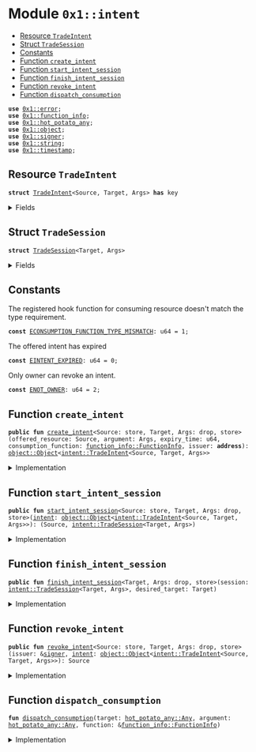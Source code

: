 
<a id="0x1_intent"></a>

# Module `0x1::intent`



-  [Resource `TradeIntent`](#0x1_intent_TradeIntent)
-  [Struct `TradeSession`](#0x1_intent_TradeSession)
-  [Constants](#@Constants_0)
-  [Function `create_intent`](#0x1_intent_create_intent)
-  [Function `start_intent_session`](#0x1_intent_start_intent_session)
-  [Function `finish_intent_session`](#0x1_intent_finish_intent_session)
-  [Function `revoke_intent`](#0x1_intent_revoke_intent)
-  [Function `dispatch_consumption`](#0x1_intent_dispatch_consumption)


<pre><code><b>use</b> <a href="../../aptos-stdlib/../move-stdlib/doc/error.md#0x1_error">0x1::error</a>;
<b>use</b> <a href="function_info.md#0x1_function_info">0x1::function_info</a>;
<b>use</b> <a href="../../aptos-stdlib/doc/hot_potato_any.md#0x1_hot_potato_any">0x1::hot_potato_any</a>;
<b>use</b> <a href="object.md#0x1_object">0x1::object</a>;
<b>use</b> <a href="../../aptos-stdlib/../move-stdlib/doc/signer.md#0x1_signer">0x1::signer</a>;
<b>use</b> <a href="../../aptos-stdlib/../move-stdlib/doc/string.md#0x1_string">0x1::string</a>;
<b>use</b> <a href="timestamp.md#0x1_timestamp">0x1::timestamp</a>;
</code></pre>



<a id="0x1_intent_TradeIntent"></a>

## Resource `TradeIntent`



<pre><code><b>struct</b> <a href="intent.md#0x1_intent_TradeIntent">TradeIntent</a>&lt;Source, Target, Args&gt; <b>has</b> key
</code></pre>



<details>
<summary>Fields</summary>


<dl>
<dt>
<code>offered_resource: Source</code>
</dt>
<dd>

</dd>
<dt>
<code>argument: Args</code>
</dt>
<dd>

</dd>
<dt>
<code>self_delete_ref: <a href="object.md#0x1_object_DeleteRef">object::DeleteRef</a></code>
</dt>
<dd>

</dd>
<dt>
<code>expiry_time: u64</code>
</dt>
<dd>

</dd>
<dt>
<code>consumption_function: <a href="function_info.md#0x1_function_info_FunctionInfo">function_info::FunctionInfo</a></code>
</dt>
<dd>

</dd>
</dl>


</details>

<a id="0x1_intent_TradeSession"></a>

## Struct `TradeSession`



<pre><code><b>struct</b> <a href="intent.md#0x1_intent_TradeSession">TradeSession</a>&lt;Target, Args&gt;
</code></pre>



<details>
<summary>Fields</summary>


<dl>
<dt>
<code>argument: Args</code>
</dt>
<dd>

</dd>
<dt>
<code>consumption_function: <a href="function_info.md#0x1_function_info_FunctionInfo">function_info::FunctionInfo</a></code>
</dt>
<dd>

</dd>
</dl>


</details>

<a id="@Constants_0"></a>

## Constants


<a id="0x1_intent_ECONSUMPTION_FUNCTION_TYPE_MISMATCH"></a>

The registered hook function for consuming resource doesn't match the type requirement.


<pre><code><b>const</b> <a href="intent.md#0x1_intent_ECONSUMPTION_FUNCTION_TYPE_MISMATCH">ECONSUMPTION_FUNCTION_TYPE_MISMATCH</a>: u64 = 1;
</code></pre>



<a id="0x1_intent_EINTENT_EXPIRED"></a>

The offered intent has expired


<pre><code><b>const</b> <a href="intent.md#0x1_intent_EINTENT_EXPIRED">EINTENT_EXPIRED</a>: u64 = 0;
</code></pre>



<a id="0x1_intent_ENOT_OWNER"></a>

Only owner can revoke an intent.


<pre><code><b>const</b> <a href="intent.md#0x1_intent_ENOT_OWNER">ENOT_OWNER</a>: u64 = 2;
</code></pre>



<a id="0x1_intent_create_intent"></a>

## Function `create_intent`



<pre><code><b>public</b> <b>fun</b> <a href="intent.md#0x1_intent_create_intent">create_intent</a>&lt;Source: store, Target, Args: drop, store&gt;(offered_resource: Source, argument: Args, expiry_time: u64, consumption_function: <a href="function_info.md#0x1_function_info_FunctionInfo">function_info::FunctionInfo</a>, issuer: <b>address</b>): <a href="object.md#0x1_object_Object">object::Object</a>&lt;<a href="intent.md#0x1_intent_TradeIntent">intent::TradeIntent</a>&lt;Source, Target, Args&gt;&gt;
</code></pre>



<details>
<summary>Implementation</summary>


<pre><code><b>public</b> <b>fun</b> <a href="intent.md#0x1_intent_create_intent">create_intent</a>&lt;Source: store, Target, Args: store + drop&gt;(
    offered_resource: Source,
    argument: Args,
    expiry_time: u64,
    consumption_function: FunctionInfo,
    issuer: <b>address</b>,
): Object&lt;<a href="intent.md#0x1_intent_TradeIntent">TradeIntent</a>&lt;Source, Target, Args&gt;&gt; {
    <b>let</b> constructor_ref = <a href="object.md#0x1_object_create_object">object::create_object</a>(issuer);
    <b>let</b> object_signer = <a href="object.md#0x1_object_generate_signer">object::generate_signer</a>(&constructor_ref);
    <b>let</b> self_delete_ref = <a href="object.md#0x1_object_generate_delete_ref">object::generate_delete_ref</a>(&constructor_ref);
    <b>let</b> dispatch_consumption_function_info = <a href="function_info.md#0x1_function_info_new_function_info_from_address">function_info::new_function_info_from_address</a>(
        @aptos_framework,
        <a href="../../aptos-stdlib/../move-stdlib/doc/string.md#0x1_string_utf8">string::utf8</a>(b"<a href="intent.md#0x1_intent">intent</a>"),
        <a href="../../aptos-stdlib/../move-stdlib/doc/string.md#0x1_string_utf8">string::utf8</a>(b"dispatch_consumption"),
    );
    // Verify that caller type matches callee type so wrongly typed function cannot be registered.
    <b>assert</b>!(
        <a href="function_info.md#0x1_function_info_check_dispatch_type_compatibility">function_info::check_dispatch_type_compatibility</a>(
            &dispatch_consumption_function_info,
            &consumption_function,
        ),
        <a href="../../aptos-stdlib/../move-stdlib/doc/error.md#0x1_error_invalid_argument">error::invalid_argument</a>(
            <a href="intent.md#0x1_intent_ECONSUMPTION_FUNCTION_TYPE_MISMATCH">ECONSUMPTION_FUNCTION_TYPE_MISMATCH</a>
        )
    );

    <b>move_to</b>&lt;<a href="intent.md#0x1_intent_TradeIntent">TradeIntent</a>&lt;Source, Target, Args&gt;&gt;(
        &object_signer,
        <a href="intent.md#0x1_intent_TradeIntent">TradeIntent</a> {
            offered_resource,
            argument,
            expiry_time,
            self_delete_ref,
            consumption_function,
        }
    );
    <a href="object.md#0x1_object_object_from_constructor_ref">object::object_from_constructor_ref</a>(&constructor_ref)
}
</code></pre>



</details>

<a id="0x1_intent_start_intent_session"></a>

## Function `start_intent_session`



<pre><code><b>public</b> <b>fun</b> <a href="intent.md#0x1_intent_start_intent_session">start_intent_session</a>&lt;Source: store, Target, Args: drop, store&gt;(<a href="intent.md#0x1_intent">intent</a>: <a href="object.md#0x1_object_Object">object::Object</a>&lt;<a href="intent.md#0x1_intent_TradeIntent">intent::TradeIntent</a>&lt;Source, Target, Args&gt;&gt;): (Source, <a href="intent.md#0x1_intent_TradeSession">intent::TradeSession</a>&lt;Target, Args&gt;)
</code></pre>



<details>
<summary>Implementation</summary>


<pre><code><b>public</b> <b>fun</b> <a href="intent.md#0x1_intent_start_intent_session">start_intent_session</a>&lt;Source: store, Target, Args: store + drop&gt;(
    <a href="intent.md#0x1_intent">intent</a>: Object&lt;<a href="intent.md#0x1_intent_TradeIntent">TradeIntent</a>&lt;Source, Target, Args&gt;&gt;,
): (Source, <a href="intent.md#0x1_intent_TradeSession">TradeSession</a>&lt;Target, Args&gt;) <b>acquires</b> <a href="intent.md#0x1_intent_TradeIntent">TradeIntent</a> {
    <b>let</b> intent_ref = <b>borrow_global</b>&lt;<a href="intent.md#0x1_intent_TradeIntent">TradeIntent</a>&lt;Source, Target, Args&gt;&gt;(<a href="object.md#0x1_object_object_address">object::object_address</a>(&<a href="intent.md#0x1_intent">intent</a>));
    <b>assert</b>!(<a href="timestamp.md#0x1_timestamp_now_seconds">timestamp::now_seconds</a>() &lt;= intent_ref.expiry_time, <a href="../../aptos-stdlib/../move-stdlib/doc/error.md#0x1_error_permission_denied">error::permission_denied</a>(<a href="intent.md#0x1_intent_EINTENT_EXPIRED">EINTENT_EXPIRED</a>));

    <b>let</b> <a href="intent.md#0x1_intent_TradeIntent">TradeIntent</a> {
        offered_resource,
        argument,
        expiry_time: _,
        self_delete_ref,
        consumption_function,
    } = <b>move_from</b>&lt;<a href="intent.md#0x1_intent_TradeIntent">TradeIntent</a>&lt;Source, Target, Args&gt;&gt;(<a href="object.md#0x1_object_object_address">object::object_address</a>(&<a href="intent.md#0x1_intent">intent</a>));

    <a href="object.md#0x1_object_delete">object::delete</a>(self_delete_ref);

    <b>return</b> (offered_resource, <a href="intent.md#0x1_intent_TradeSession">TradeSession</a> {
        argument,
        consumption_function,
    })
}
</code></pre>



</details>

<a id="0x1_intent_finish_intent_session"></a>

## Function `finish_intent_session`



<pre><code><b>public</b> <b>fun</b> <a href="intent.md#0x1_intent_finish_intent_session">finish_intent_session</a>&lt;Target, Args: drop, store&gt;(session: <a href="intent.md#0x1_intent_TradeSession">intent::TradeSession</a>&lt;Target, Args&gt;, desired_target: Target)
</code></pre>



<details>
<summary>Implementation</summary>


<pre><code><b>public</b> <b>fun</b> <a href="intent.md#0x1_intent_finish_intent_session">finish_intent_session</a>&lt;Target, Args: store + drop&gt;(
    session: <a href="intent.md#0x1_intent_TradeSession">TradeSession</a>&lt;Target, Args&gt;,
    desired_target: Target,
) {
    <b>let</b> <a href="intent.md#0x1_intent_TradeSession">TradeSession</a> {
        argument,
        consumption_function,
    } = session;

    <b>let</b> p_argument = <a href="../../aptos-stdlib/doc/hot_potato_any.md#0x1_hot_potato_any_pack">hot_potato_any::pack</a>(argument);
    <b>let</b> p_target = <a href="../../aptos-stdlib/doc/hot_potato_any.md#0x1_hot_potato_any_pack">hot_potato_any::pack</a>(desired_target);

    <a href="function_info.md#0x1_function_info_load_module_from_function">function_info::load_module_from_function</a>(&consumption_function);
    <a href="intent.md#0x1_intent_dispatch_consumption">dispatch_consumption</a>(p_target, p_argument, &consumption_function);
}
</code></pre>



</details>

<a id="0x1_intent_revoke_intent"></a>

## Function `revoke_intent`



<pre><code><b>public</b> <b>fun</b> <a href="intent.md#0x1_intent_revoke_intent">revoke_intent</a>&lt;Source: store, Target, Args: drop, store&gt;(issuer: &<a href="../../aptos-stdlib/../move-stdlib/doc/signer.md#0x1_signer">signer</a>, <a href="intent.md#0x1_intent">intent</a>: <a href="object.md#0x1_object_Object">object::Object</a>&lt;<a href="intent.md#0x1_intent_TradeIntent">intent::TradeIntent</a>&lt;Source, Target, Args&gt;&gt;): Source
</code></pre>



<details>
<summary>Implementation</summary>


<pre><code><b>public</b> <b>fun</b> <a href="intent.md#0x1_intent_revoke_intent">revoke_intent</a>&lt;Source: store, Target, Args: store + drop&gt;(
    issuer: &<a href="../../aptos-stdlib/../move-stdlib/doc/signer.md#0x1_signer">signer</a>,
    <a href="intent.md#0x1_intent">intent</a>: Object&lt;<a href="intent.md#0x1_intent_TradeIntent">TradeIntent</a>&lt;Source, Target, Args&gt;&gt;,
): Source <b>acquires</b> <a href="intent.md#0x1_intent_TradeIntent">TradeIntent</a> {
    <b>assert</b>!(<a href="object.md#0x1_object_owner">object::owner</a>(<a href="intent.md#0x1_intent">intent</a>) == <a href="../../aptos-stdlib/../move-stdlib/doc/signer.md#0x1_signer_address_of">signer::address_of</a>(issuer), <a href="../../aptos-stdlib/../move-stdlib/doc/error.md#0x1_error_permission_denied">error::permission_denied</a>(<a href="intent.md#0x1_intent_ENOT_OWNER">ENOT_OWNER</a>));
    <b>let</b> <a href="intent.md#0x1_intent_TradeIntent">TradeIntent</a> {
        offered_resource,
        argument: _,
        expiry_time: _,
        self_delete_ref,
        consumption_function: _,
    } = <b>move_from</b>&lt;<a href="intent.md#0x1_intent_TradeIntent">TradeIntent</a>&lt;Source, Target, Args&gt;&gt;(<a href="object.md#0x1_object_object_address">object::object_address</a>(&<a href="intent.md#0x1_intent">intent</a>));

    <a href="object.md#0x1_object_delete">object::delete</a>(self_delete_ref);
    offered_resource
}
</code></pre>



</details>

<a id="0x1_intent_dispatch_consumption"></a>

## Function `dispatch_consumption`



<pre><code><b>fun</b> <a href="intent.md#0x1_intent_dispatch_consumption">dispatch_consumption</a>(target: <a href="../../aptos-stdlib/doc/hot_potato_any.md#0x1_hot_potato_any_Any">hot_potato_any::Any</a>, argument: <a href="../../aptos-stdlib/doc/hot_potato_any.md#0x1_hot_potato_any_Any">hot_potato_any::Any</a>, function: &<a href="function_info.md#0x1_function_info_FunctionInfo">function_info::FunctionInfo</a>)
</code></pre>



<details>
<summary>Implementation</summary>


<pre><code><b>native</b> <b>fun</b> <a href="intent.md#0x1_intent_dispatch_consumption">dispatch_consumption</a>(target: Any, argument: Any, function: &FunctionInfo);
</code></pre>



</details>


[move-book]: https://aptos.dev/move/book/SUMMARY
